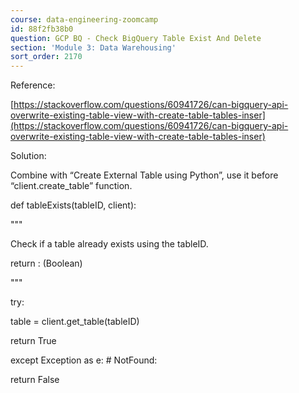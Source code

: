 ```yaml
---
course: data-engineering-zoomcamp
id: 88f2fb38b0
question: GCP BQ - Check BigQuery Table Exist And Delete
section: 'Module 3: Data Warehousing'
sort_order: 2170
---
```


Reference:

[https://stackoverflow.com/questions/60941726/can-bigquery-api-overwrite-existing-table-view-with-create-table-tables-inser](https://stackoverflow.com/questions/60941726/can-bigquery-api-overwrite-existing-table-view-with-create-table-tables-inser)

Solution:

Combine with “Create External Table using Python”, use it before “client.create_table” function.

def tableExists(tableID, client):

"""

Check if a table already exists using the tableID.

return : (Boolean)

"""

try:

table = client.get_table(tableID)

return True

except Exception as e: # NotFound:

return False

